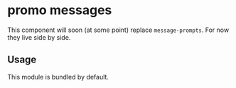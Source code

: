 # promo messages

This component will soon (at some point) replace `message-prompts`. 
For now they live side by side. 
 
 ## Usage
 
 This module is bundled by default.
